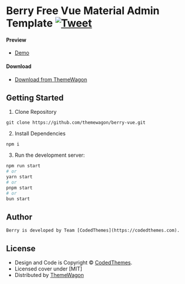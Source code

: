 # Berry Free Vue Material Admin Template [![Tweet](https://img.shields.io/twitter/url/http/shields.io.svg?style=social)](https://twitter.com/intent/tweet?text=Get%20Berry%20React%20-%20The%20most%20beautiful%20Material%20designed%20Admin%20Dashboard%20Template%20&url=https://berrydashboard.io&via=codedthemes&hashtags=reactjs,webdev,developers,javascript)

#### Preview

- [Demo](https://themewagon.github.io/berry-vue/)

#### Download

- [Download from ThemeWagon](https://themewagon.com/themes/berry-vue/)

## Getting Started

1. Clone Repository

```
git clone https://github.com/themewagon/berry-vue.git
```

2. Install Dependencies

```
npm i
```

3. Run the development server:

```bash
npm run start
# or
yarn start
# or
pnpm start
# or
bun start
```

## Author

```
Berry is developed by Team [CodedThemes](https://codedthemes.com).
```

## License

- Design and Code is Copyright &copy; [CodedThemes](https://codedthemes.com).
- Licensed cover under [MIT]
- Distributed by [ThemeWagon](https://themewagon.com)
